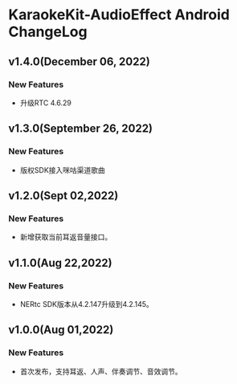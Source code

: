 # KaraokeKit-AudioEffect Android ChangeLog

## v1.4.0(December 06, 2022)
### New Features
* 升级RTC 4.6.29

## v1.3.0(September 26, 2022)
### New Features
* 版权SDK接入咪咕渠道歌曲

## v1.2.0(Sept 02,2022)
### New Features
* 新增获取当前耳返音量接口。

## v1.1.0(Aug 22,2022)
### New Features
* NERtc SDK版本从4.2.147升级到4.2.145。

## v1.0.0(Aug 01,2022)
### New Features
* 首次发布，支持耳返、人声、伴奏调节、音效调节。